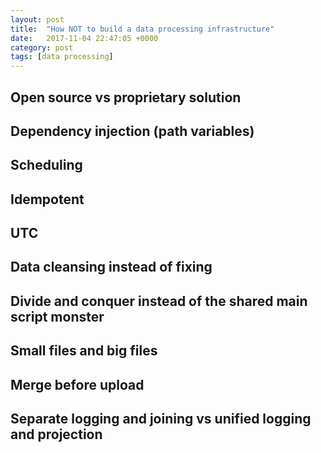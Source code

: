 ```yaml
---
layout: post
title:  "How NOT to build a data processing infrastructure"
date:   2017-11-04 22:47:05 +0000
category: post
tags: [data processing]
---
```


## Open source vs proprietary solution

## Dependency injection (path variables)

## Scheduling

## Idempotent

## UTC

## Data cleansing instead of fixing

## Divide and conquer instead of the shared main script monster

## Small files and big files

## Merge before upload

## Separate logging and joining vs unified logging and projection
